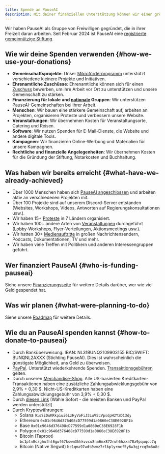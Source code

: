 ```yaml
---
title: Spende an PauseAI
description: Mit deiner finanziellen Unterstützung können wir einen größeren Einfluss ausüben.
---
```

 <!-- end of frontmatter metadata, dashes above need to stay -->

<script>
    import Donate from '$lib/components/Donate.svelte'
</script>

Wir haben PauseAI als Gruppe von Freiwilligen gegründet, die in ihrer Freizeit daran arbeiten.
Seit Februar 2024 ist PauseAI eine [registrierte gemeinnützige Stiftung](/legal).

<Donate />

## Wie wir deine Spenden verwenden {#how-we-use-your-donations}

- **Gemeinschaftsprojekte**: Unser [Mikroförderprogramm](/microgrants) unterstützt verschiedene kleinere Projekte und Initiativen.
- **Ehrenamtliche Zuschüsse**: Ehrenamtliche können sich für einen [Zuschuss](/volunteer-stipends) bewerben, um ihre Arbeit vor Ort zu unterstützen und unsere Gemeinschaft zu stärken.
- **Finanzierung für lokale und [nationale](/national-groups) Gruppen**: Wir unterstützen PauseAI-Gemeinschaften bei ihrer Arbeit.
- **Menschen**: Wir bauen eine stärkere Gemeinschaft auf, arbeiten an Projekten, organisieren Proteste und verbessern unsere Website.
- **Veranstaltungen**: Wir übernehmen Kosten für Veranstaltungsorte, Catering und Reisen.
- **Software**: Wir nutzen Spenden für E-Mail-Dienste, die Website und andere digitale Tools.
- **Kampagnen**: Wir finanzieren Online-Werbung und Materialien für unsere Kampagnen.
- **Rechtliche und finanzielle Angelegenheiten**: Wir übernehmen Kosten für die Gründung der Stiftung, Notarkosten und Buchhaltung.

## Was haben wir bereits erreicht {#what-have-we-already-achieved}

- Über 1000 Menschen haben sich [PauseAI angeschlossen](/join) und arbeiten aktiv an verschiedenen Projekten mit.
- Über 100 Projekte sind auf unserem Discord-Server entstanden (Websites, Workshops, Videos, Antworten auf Regierungskonsultationen usw.).
- Wir haben 15+ [Proteste](/protests) in 7 Ländern organisiert.
- Wir haben 100+ andere Arten von [Veranstaltungen](/events) durchgeführt (Lobby-Workshops, Flyer-Verteilungen, Aktionsmeetings usw.).
- Wir hatten 30+ [Medienauftritte](/press) in großen Nachrichtensendern, Podcasts, Dokumentationen, TV und mehr.
- Wir haben viele Treffen mit Politikern und anderen Interessengruppen geführt.

## Wer finanziert PauseAI {#who-is-funding-pauseai}

Siehe unsere [Finanzierungsseite](/funding) für weitere Details darüber, wer wie viel Geld gespendet hat.

## Was wir planen {#what-were-planning-to-do}

Siehe unsere [Roadmap](/roadmap) für weitere Details.

## Wie du an PauseAI spenden kannst {#how-to-donate-to-pauseai}

- Durch Banküberweisung. IBAN: NL31BUNQ2109903155 BIC/SWIFT: BUNQNL2AXXX (Stichting PauseAI). Dies ist wahrscheinlich die günstigste Möglichkeit, uns Geld zu überweisen.
- [PayPal](https://www.paypal.com/donate/?hosted_button_id=4TWZXY62EM5VE). Unterstützt wiederkehrende Spenden. [Transaktionsgebühren](https://www.paypal.com/webapps/mpp/merchant-fees) gelten.
- Durch unseren [Merchandise-Shop](https://pauseai-shop.fourthwall.com/). Alle US-basierten Kreditkarten-Transaktionen haben eine zusätzliche Zahlungsabwicklungsgebühr von 2,9% + 0,30 $. Nicht-US-Kreditkarten haben eine Zahlungsabwicklungsgebühr von 3,9% + 0,30 $.
- Durch [diesen Link](https://bunq.me/pauseai) (Wähle Sofort - die meisten Banken und PayPal werden unterstützt)
- Durch Kryptowährungen:
  - Solana `9isSiDuKRkpiui6LzHyVoFiJ3LuV5LVpsdpH2YzD13dy`
  - Ethereum `0x01c9646d376408cD77599d1a0860eC38E6928F1b`
  - Base `0x01c9646d376408cD77599d1a0860eC38E6928F1b`
  - Polygon `0x01c9646d376408cD77599d1a0860eC38E6928F1b`
  - Bitcoin (Taproot) `bc1ptn0czghufhl6gwf67kswm3hhkvvcu8nm6mx872rwh6hzxa70a9pquqcc7q`
  - Bitcoin (Native Segwit) `bc1qma97wdt8wmz7rlkplyrmcf5y6w3qjrcq5m6u8c`